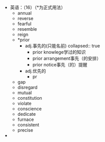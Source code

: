 - 英语：（16）（*为正式用法）
	- annual
	- reverse
	- fearful
	- resemble
	- reign
	- *prior
		- adj.事先的(只能名前)
		  collapsed:: true
			- prior knowlege学过的知识
			- prior arrangement事先（的安排）
			- prior notice事先（的）提醒
		- adj.优先的
			- pr
	- gap
	- disregard
	- mutual
	- constitution
	- violate
	- conscience
	- dedicate
	- furnace
	- consistent
	- precise
-